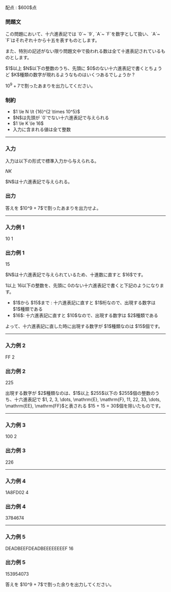 
<div>

<span>

<span>

<p>
配点 : $600$点
</p>

<div>

<section>

### **問題文**

<p>
この問題において、十六進表記では `0`~ `9`, `A`~ `F`を数字として扱い、`A`~ `F`はそれぞれ十から十五を表すものとします。

また、特別の記述がない限り問題文中で扱われる数は全て十進表記されているものとします。  
</p>

<p>
$1$以上 $N$以下の整数のうち、先頭に $0$のない十六進表記で書くとちょうど $K$種類の数字が現れるようなものはいくつあるでしょうか ?

$10^9 + 7$で割ったあまりを出力してください。  
</p>

</section>

</div>

<div>

<section>

### **制約**

<ul>

<li>
$1 \le N \lt {16}^{2 \times 10^5}$
</li>

<li>
$N$は先頭が `0`でない十六進表記で与えられる
</li>

<li>
$1 \le K \le 16$
</li>

<li>
入力に含まれる値は全て整数
</li>

</ul>

</section>

</div>

---

<div>

<div>

<section>

### **入力**

<p>
入力は以下の形式で標準入力から与えられる。
</p>

<div>

$N$$K$
</div>

<p>
$N$は十六進表記で与えられる。
</p>

</section>

</div>

<div>

<section>

### **出力**

<p>
答えを $10^9 + 7$で割ったあまりを出力せよ。  
</p>

</section>

</div>

</div>

---

<div>

<section>

### **入力例 1**

<div>

10 1

</div>

</section>

</div>

<div>

<section>

### **出力例 1**

<div>

15

</div>

<p>
$N$は十六進表記で与えられているため、十進数に直すと $16$です。

$1$以上 $16$以下の整数を、先頭に $0$のない十六進表記で書くと下記のようになります。  
</p>

<ul>

<li>
$1$から $15$まで : 十六進表記に直すと $1$桁なので、出現する数字は $1$種類である
</li>

<li>
$16$: 十六進表記に直すと $10$なので、出現する数字は $2$種類である
</li>

</ul>

<p>
よって、十六進表記に直した時に出現する数字が $1$種類なのは $15$個です。  
</p>

</section>

</div>

---

<div>

<section>

### **入力例 2**

<div>

FF 2

</div>

</section>

</div>

<div>

<section>

### **出力例 2**

<div>

225

</div>

<p>
出現する数字が $2$種類なのは、$1$以上 $255$以下の $255$個の整数のうち、十六進表記で $1, 2, 3, \dots, \mathrm{E}, \mathrm{F}, 11, 22, 33, \dots, \mathrm{EE}, \mathrm{FF}$と表される $15 + 15 = 30$個を除いたものです。  
</p>

</section>

</div>

---

<div>

<section>

### **入力例 3**

<div>

100 2

</div>

</section>

</div>

<div>

<section>

### **出力例 3**

<div>

226

</div>

</section>

</div>

---

<div>

<section>

### **入力例 4**

<div>

1A8FD02 4

</div>

</section>

</div>

<div>

<section>

### **出力例 4**

<div>

3784674

</div>

</section>

</div>

---

<div>

<section>

### **入力例 5**

<div>

DEADBEEFDEADBEEEEEEEEF 16

</div>

</section>

</div>

<div>

<section>

### **出力例 5**

<div>

153954073

</div>

<p>
答えを $10^9 + 7$で割った余りを出力してください。  
</p>

</section>

</div>

</span>

</span>

</div>
